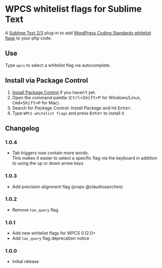 # WPCS whitelist flags for Sublime Text

A [Sublime Text  2/3](http://www.sublimetext.com/) plug-in to add [WordPress Coding Standards whitelist flags](https://github.com/WordPress-Coding-Standards/WordPress-Coding-Standards/wiki/Whitelisting-code-which-flags-errors) to your php code.

## Use

Type `wpcs` to select a whitelist flag via autocomplete.

## Install via Package Control

1. [Install Package Control](https://packagecontrol.io/installation) if you haven't yet.
2. Open the command palette (<kbd>Ctrl+Shift+P</kbd> for Windows/Linux, <kbd>Cmd+Shift+P</kbd> for Mac).
3. Search for _Package Control: Install Package_ and hit <kbd>Enter</kbd>.
4. Type `WPCS whitelist flags` and press <kbd>Enter</kbd> to install it.

## Changelog

### 1.0.4
- Tab triggers now contain more words.   
This makes it easier to select a specific flag via the keyboard in addition to using the up or down arrow keys

### 1.0.3
- Add precision alignment flag (props @claudiosanches)

### 1.0.2
- Remove `tax_query` flag

### 1.0.1
- Add new whitelist flags for WPCS 0.12.0+
- Add `tax_query` flag deprecation notice

### 1.0.0
- Initial release
